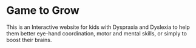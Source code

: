 # Game to Grow
This is an Interactive website for kids with Dyspraxia and Dyslexia to help them better eye-hand coordination, motor and mental skills, or simply to boost their brains.

